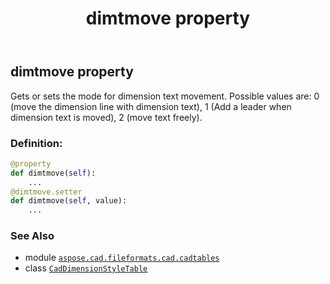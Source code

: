 ﻿---
title: dimtmove property
second_title: Aspose.CAD for Python via .NET API References
description: 
type: docs
weight: 730
url: /python-net/aspose.cad.fileformats.cad.cadtables/caddimensionstyletable/dimtmove/
is_root: false
---

## dimtmove property


Gets or sets the mode for dimension text movement.
Possible values are: 0 (move the dimension line with dimension text), 1 (Add a leader when dimension text is moved),
2 (move text freely).
### Definition:
```python
@property
def dimtmove(self):
    ...
@dimtmove.setter
def dimtmove(self, value):
    ...
```

### See Also
* module [`aspose.cad.fileformats.cad.cadtables`](../../)
* class [`CadDimensionStyleTable`](/cad/python-net/aspose.cad.fileformats.cad.cadtables/caddimensionstyletable)
